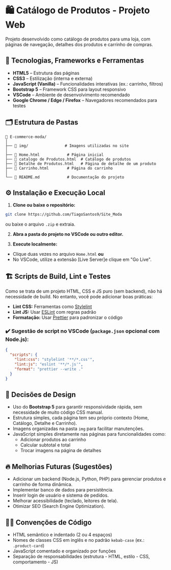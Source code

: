 

# 🛍️ Catálogo de Produtos - Projeto Web

Projeto desenvolvido como catálogo de produtos para uma loja, com páginas de navegação, detalhes dos produtos e carrinho de compras.

## 🚀 Tecnologias, Frameworks e Ferramentas

- **HTML5** – Estrutura das páginas
- **CSS3** – Estilização (interna e externa)
- **JavaScript (Vanilla)** – Funcionalidades interativas (ex.: carrinho, filtros)
- **Bootstrap 5** – Framework CSS para layout responsivo
- **VSCode** – Ambiente de desenvolvimento recomendado
- **Google Chrome / Edge / Firefox** – Navegadores recomendados para testes

## 🗂️ Estrutura de Pastas

```
📁 E-commerce-moda/
│
├── 📁 img/                # Imagens utilizadas no site
│
├── 📄 Home.html            # Página inicial
├── 📄 catalogo de Produtos.html  # Catálogo de produtos
├── 📄 Detalhe de Produtos.html   # Página de detalhe de um produto
├── 📄 Carrinho.html        # Página do carrinho
│
└── 📄 README.md            # Documentação do projeto
```

## ⚙️ Instalação e Execução Local

1. **Clone ou baixe o repositório:**

```bash
git clone https://github.com/TiagoSantos9/Site_Moda
```
ou baixe o arquivo `.zip` e extraia.

2. **Abra a pasta do projeto no VSCode ou outro editor.**

3. **Execute localmente:**
- Clique duas vezes no arquivo `Home.html` **ou**
- No VSCode, utilize a extensão [Live Server]e clique em "Go Live".

## 🏗️ Scripts de Build, Lint e Testes

Como se trata de um projeto HTML, CSS e JS puro (sem backend), não há necessidade de build. No entanto, você pode adicionar boas práticas:

- **Lint CSS:** Ferramentas como [Stylelint](https://stylelint.io/)
- **Lint JS:** Usar [ESLint](https://eslint.org/) com regras padrão
- **Formatação:** Usar [Prettier](https://prettier.io/) para padronizar o código

### ✔️ Sugestão de script no VSCode (`package.json` opcional com Node.js):

```json
{
  "scripts": {
    "lint:css": "stylelint '**/*.css'",
    "lint:js": "eslint '**/*.js'",
    "format": "prettier --write ."
  }
}
```

## 🎯 Decisões de Design

- Uso do **Bootstrap 5** para garantir responsividade rápida, sem necessidade de muito código CSS manual.
- Estrutura simples, cada página tem seu próprio contexto (Home, Catálogo, Detalhe e Carrinho).
- Imagens organizadas na pasta `img` para facilitar manutenções.
- JavaScript simples diretamente nas páginas para funcionalidades como:
  - Adicionar produtos ao carrinho
  - Calcular subtotal e total
  - Trocar imagens na página de detalhes

## 🔥 Melhorias Futuras (Sugestões)

- Adicionar um backend (Node.js, Python, PHP) para gerenciar produtos e carrinho de forma dinâmica.
- Implementar banco de dados para persistência.
- Inserir login de usuário e sistema de pedidos.
- Melhorar acessibilidade (teclado, leitores de tela).
- Otimizar SEO (Search Engine Optimization).

## 🧑‍💻 Convenções de Código

- HTML semântico e indentado (2 ou 4 espaços)
- Nomes de classes CSS em inglês e no padrão `kebab-case` (ex.: `.product-card`)
- JavaScript comentado e organizado por funções
- Separação de responsabilidades (estrutura - HTML, estilo - CSS, comportamento - JS)
